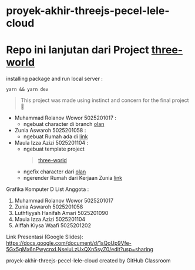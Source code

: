 # proyek-akhir-threejs-pecel-lele-cloud

# Repo ini lanjutan dari Project [three-world](https://github.com/storyofhis/three-world)

installing package and run local server :

```
yarn && yarn dev
```

> This project was made using instinct and concern for the final project 🙏

- Muhammad Rolanov Wowor 5025201017 :
  - ngebuat character di branch [olan](https://github.com/cg20221d/proyek-akhir-threejs-pecel-lele-cloud/tree/olan)
- Zunia Aswaroh 5025201058 :
  - ngebuat Rumah ada di [link](https://github.com/cg20221d/proyek-akhir-threejs-pecel-lele-cloud/blob/main/public/Home/Rumah.glb)
- Maula Izza Azizi 5025201104 :
  - ngebuat template project
    > [three-world](https://github.com/storyofhis/three-world)
  - ngefix character dari [olan](https://github.com/cg20221d/proyek-akhir-threejs-pecel-lele-cloud/tree/olan)
  - ngerender Rumah dari Kerjaan Zunia [link](https://github.com/cg20221d/proyek-akhir-threejs-pecel-lele-cloud/blob/main/public/Home/Rumah.glb)

Grafika Komputer D
List Anggota :

1. Muhammad Rolanov Wowor 5025201017
2. Zunia Aswaroh 5025201058
3. Luthfiyyah Hanifah Amari 5025201090
4. Maula Izza Azizi 5025201104
5. Aiffah Kiysa Waafi 5025201202

Link Presentasi (Google Slides): https://docs.google.com/document/d/1sQoUp9Vfe-5Gx5gMx6nPwycnxLNseluLzUxQXn5syZ0/edit?usp=sharing


proyek-akhir-threejs-pecel-lele-cloud created by GitHub Classroom

